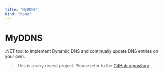 ```yaml
---
title: "MyDDNS"
kind: "home"
---
```


# MyDDNS

.NET tool to implement Dynamic DNS and continually update DNS entries on your own.

> This is a very recent project. Please refer to the [GitHub repository](https://github.com/graduenz/my-ddns).